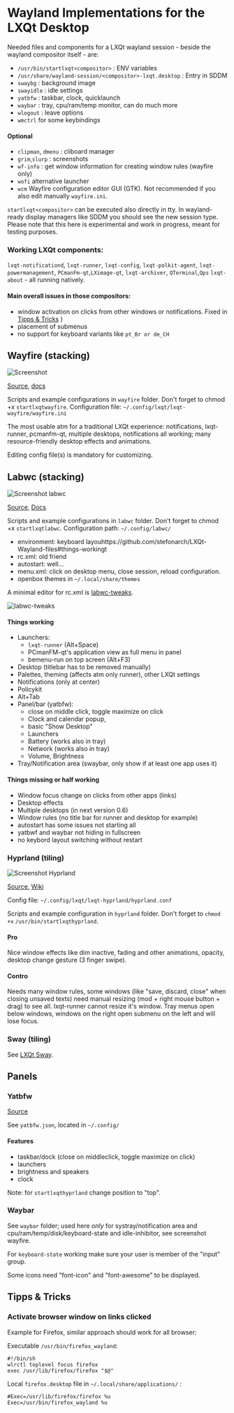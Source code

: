 # Wayland Implementations for the LXQt Desktop

Needed files and components for a LXQt wayland session - beside the wayland compositor itself - are:

* `/usr/bin/startlxqt<compositor>` : ENV variables
* `/usr/share/wayland-session/<compositor>-lxqt.desktop` : Entry in SDDM
* `swaybg` : background image
* `swayidle` : idle settings
* `yatbfw` : taskbar, clock, quicklaunch
* `waybar` : tray, cpu/ram/temp monitor, can do much more
* `wlogout` : leave options
* `wmctrl` for some keybindings

#### Optional

* `clipman`, `dmenu` : cliboard manager
* `grim`,`slurp` : screenshots
* `wf-info` : get window information for creating window rules (wayfire only)
* `wofi` alternative launcher
* `wcm` Wayfire configuration editor GUI (GTK). Not recommended if you also edit manually `wayfire.ini`.


`startlxqt<compositor>` can be executed also directly in tty. In wayland-ready display managers like SDDM you should see the new session type. Please note that this here is experimental and work in progress, meant for testing purposes.

### Working LXQt components:

`lxqt-notificationd`, `lxqt-runner`, `lxqt-config`, `lxqt-polkit-agent`, `lxqt-powermanagement`, `PCmanFm-qt`,`LXimage-qt`, `lxqt-archiver`, `QTerminal`,`Qps` `lxqt-about` - all running natively.


#### Main overall issues in those compositors:

* window activation on clicks from other windows or notifications.
Fixed in [Tipps & Tricks](https://github.com/stefonarch/LXQt-Wayland-files#tipps--tricks) )
* placement of submenus
* no support for keyboard variants like `pt_Br or de_CH`


## Wayfire (stacking)

![Screenshot](lxqt-wayfire.png)

[Source](https://github.com/WayfireWM/wayfire/wiki/Configuration), [docs](https://github.com/WayfireWM/)

Scripts and example configurations in `wayfire` folder.  Don't forget to chmod +x `startlxqtwayfire`.
Configuration file: `~/.config/lxqt/lxqt-wayfire/wayfire.ini`

The most usable atm for a traditional LXQt experience: notifications, lxqt-runner, pcmanfm-qt, multiple desktops, notifications all working; many resource-friendly desktop effects and animations.

Editing config file(s) is mandatory for customizing.

## Labwc (stacking)

![Screenshot labwc](labwc.png)


[Source](https://github.com/labwc/labwc#readme), [Docs](https://labwc.github.io/index.html)


Scripts and example configurations in `labwc` folder.  Don't forget to chmod +x `startlxqtlabwc`.
Configuration path: `~/.config/labwc/`

* environment: keyboard layouhttps://github.com/stefonarch/LXQt-Wayland-files#things-workingt
* rc.xml: old friend
* autostart: well...
* menu.xml: click on desktop menu, close session, reload configuration.
* openbox themes in `~/.local/share/themes`

A minimal editor for rc.xml is [labwc-tweaks](https://github.com/labwc/labwc-tweaks).

![labwc-tweaks](tweaks.png)

#### Things working

* Launchers:
  * `lxqt-runner` (Alt+Space)
  * PCmanFM-qt's application view as full menu in panel
  *  bemenu-run on top screen (Alt+F3)
* Desktop (titlebar has to be removed manually)
* Palettes, theming (affects atm only runner), other LXQt settings
* Notifications (only at center)
* Policykit
* Alt+Tab
* Panel/bar (yatbfw):
  * close on middle click, toggle maximize on click
  * Clock and calendar popup,
  * basic "Show Desktop"
  * Launchers
  * Battery (works also in tray)
  * Network (works also in tray)
  * Volume, Brightness
* Tray/Notification area (swaybar, only show if at least one app uses it)

#### Things missing or half working

* Window focus change on clicks from other apps (links)
* Desktop effects
* Multiple desktops (in next version 0.6)
* Window rules (no title bar for runner and desktop for example)
* autostart has some issues not starting all
* yatbwf and waybar not hiding in fullscreen
* no keybord layout switching without restart

### Hyprland (tiling)

![Screenshot Hyprland](hyprland.png)

[Source](https://github.com/hyprwm/Hyprland#readme), [Wiki](https://wiki.hyprland.org/Configuring/Basic-Config/)

Config file: `~/.config/lxqt/lxqt-hyprland/hyprland.conf`

Scripts and example configuration in `hyprland` folder. Don't forget to `chmod +x`  `/usr/bin/startlxqthyprland`.

#### Pro

Nice window effects like dim inactive, fading and other animations, opacity, desktop change gesture (3 finger swipe).

#### Contro

Needs many window rules, some windows (like "save, discard, close" when closing unsaved texts) need manual resizing (mod + right mouse button + drag) to see all. lxqt-runner cannot resize it's window. Tray menus open below windows, windows on the right open submenu on the left and will lose focus.


### Sway (tiling)

See [LXQt Sway](https://github.com/selairi/lxqt-sway).
## Panels

### Yatbfw

[Source](https://github.com/selairi/yatbfw)

See `yatbfw.json`, located in `~/.config/	`

#### Features

* taskbar/dock (close on middleclick, toggle maximize on click)
* launchers
* brightness and speakers
* clock

Note: for `startlxqthyprland` change  position to "top".

### Waybar

See `waybar` folder; used here _only_ for systray/notification area and cpu/ram/temp/disk/keyboard-state and idle-inhibitor, see screenshot wayfire.

For `keyboard-state` working make sure your user is member of the "input" group.

Some icons need "font-icon" and "font-awesome" to be displayed.


## Tipps & Tricks

### Activate browser window on links clicked

Example for Firefox, similar approach should work for all browser:

Executable `/usr/bin/firefox_wayland`:
 ```
#!/bin/sh
wlrctl toplevel focus firefox
exec /usr/lib/firefox/firefox "$@"
```

Local `firefox.desktop` file in `~/.local/share/applications/` :

```
#Exec=/usr/lib/firefox/firefox %u
Exec=/usr/bin/firefox_wayland %u
```




